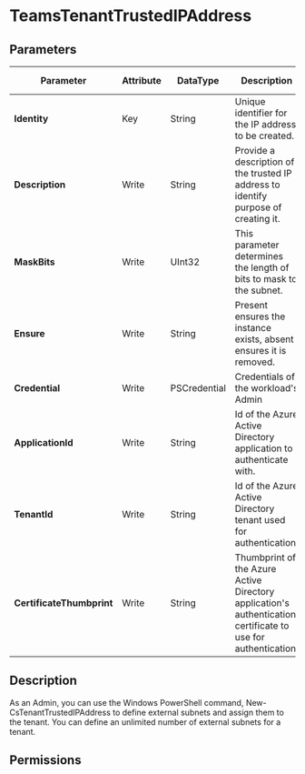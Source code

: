 ﻿# TeamsTenantTrustedIPAddress

## Parameters

| Parameter | Attribute | DataType | Description | Allowed Values |
| --- | --- | --- | --- | --- |
| **Identity** | Key | String | Unique identifier for the IP address to be created. | |
| **Description** | Write | String | Provide a description of the trusted IP address to identify purpose of creating it. | |
| **MaskBits** | Write | UInt32 | This parameter determines the length of bits to mask to the subnet. | |
| **Ensure** | Write | String | Present ensures the instance exists, absent ensures it is removed. | `Present`, `Absent` |
| **Credential** | Write | PSCredential | Credentials of the workload's Admin | |
| **ApplicationId** | Write | String | Id of the Azure Active Directory application to authenticate with. | |
| **TenantId** | Write | String | Id of the Azure Active Directory tenant used for authentication. | |
| **CertificateThumbprint** | Write | String | Thumbprint of the Azure Active Directory application's authentication certificate to use for authentication. | |


## Description

As an Admin, you can use the Windows PowerShell command, New-CsTenantTrustedIPAddress to define external subnets and assign them to the tenant. You can define an unlimited number of external subnets for a tenant.

## Permissions


